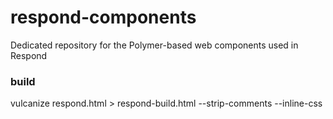 # respond-components
Dedicated repository for the Polymer-based web components used in Respond

### build
vulcanize respond.html > respond-build.html --strip-comments --inline-css
